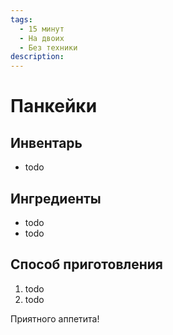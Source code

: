 ```yaml
---
tags:
  - 15 минут
  - На двоих
  - Без техники
description:
---
```

# Панкейки

<!-- <figure markdown="span">
  ![Тонкие блинчики](images/pancakes.jpg)
  <figcaption>Тонкие блинчики</figcaption>
</figure> -->

## Инвентарь

- todo

## Ингредиенты

- todo
- todo

## Способ приготовления

1. todo
1. todo

Приятного аппетита!